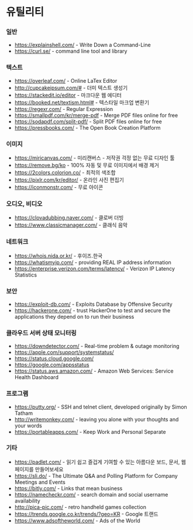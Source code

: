 # 유틸리티

### 일반
* https://explainshell.com/ - Write Down a Command-Line 
* https://curl.se/ - command line tool and library

### 텍스트
* https://overleaf.com/ - Online LaTex Editor
* http://cupcakeipsum.com/# - 더미 텍스트 생성기
* https://stackedit.io/editor - 마크다운 웹 에디터
* https://booked.net/textism.html# - 텍스타일 마크업 변환기
* https://regexr.com/ - Regular Expression
* https://smallpdf.com/kr/merge-pdf - Merge PDF files online for free
* https://sodapdf.com/split-pdf/ - Split PDF files online for free
* https://pressbooks.com/ - The Open Book Creation Platform

### 이미지 
* https://miricanvas.com/ - 미리캔버스 - 저작권 걱정 없는 무료 디자인 툴
* https://remove.bg/ko - 100% 자동 및 무료 이미지에서 배경 제거
* https://2colors.colorion.co/ - 최적의 색조합
* https://pixlr.com/kr/editor/ - 온라인 사진 편집기
* https://iconmonstr.com/ - 무료 아이콘

### 오디오, 비디오
* https://clovadubbing.naver.com/ - 클로버 더빙
* https://www.classicmanager.com/ - 클래식 음악

### 네트워크
* https://whois.nida.or.kr/ - 후이즈.한국
* https://whatismyip.com/ - providing REAL IP address information
* https://enterprise.verizon.com/terms/latency/ - Verizon IP Latency Statistics

### 보안
* https://exploit-db.com/ - Exploits Database by Offensive Security 
* https://hackerone.com/ - trust HackerOne to test and secure the applications they depend on to run their business

### 클라우드 서버 상태 모니터링
* https://downdetector.com/ - Real-time problem & outage monitoring
* https://apple.com/support/systemstatus/ 
* https://status.cloud.google.com/
* https://google.com/appsstatus
* https://status.aws.amazon.com/ - Amazon Web Services: Service Health Dashboard 

### 프로그램
* https://putty.org/ - SSH and telnet client, developed originally by Simon Tatham
* http://writemonkey.com/ - leaving you alone with your thoughts and your words
* https://portableapps.com/ - Keep Work and Personal Separate

### 기타
* https://padlet.com/ - 읽기 쉽고 즐겁게 기여할 수 있는 아름다운 보드, 문서, 웹페이지를 만들어보세요
* https://sli.do/ - The Ultimate Q&A and Polling Platform for Company Meetings and Events
* https://bitly.com/ - Links that mean business
* https://namecheckr.com/ - search domain and social username availability
* http://pica-pic.com/ - retro handheld games collection 
* https://trends.google.co.kr/trends/?geo=KR - Google 트랜드
* https://www.adsoftheworld.com/ - Ads of the World
